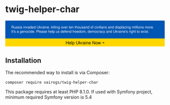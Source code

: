 # twig-helper-char

[![Stand With Ukraine](https://raw.githubusercontent.com/vshymanskyy/StandWithUkraine/main/banner2-direct.svg)](https://vshymanskyy.github.io/StandWithUkraine)

Installation
------------

The recommended way to install is via Composer:

```
composer require vairogs/twig-helper-char
```

This package requires at least PHP 8.1.0. If used with Symfony project, minimum required Symfony version is 5.4
